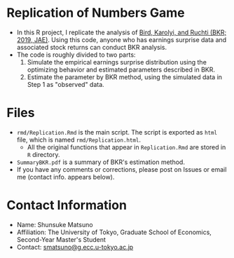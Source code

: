 # Replication of Numbers Game
- In this R project, I replicate the analysis of [Bird, Karolyi, and Ruchti (BKR; 2019, JAE)](https://www.sciencedirect.com/science/article/pii/S0165410119300370). Using this code, anyone who has earnings surprise data and associated stock returns can conduct BKR analysis.
- The code is roughly divided to two parts:
  1. Simulate the empirical earnings surprise distribution using the optimizing behavior and estimated parameters described in BKR.
  2. Estimate the parameter by BKR method, using the simulated data in Step 1 as "observed" data.

# Files
- `rmd/Replication.Rmd` is the main script. The script is exported as `html` file, which is named `rmd/Replication.html`.
    - All the original functions that appear in `Replication.Rmd` are stored in `R` directory.
- `SummaryBKR.pdf` is a summary of BKR's estimation method.
- If you have any comments or corrections, please post on Issues or email me (contact info. appears below).

# Contact Information
- Name: Shunsuke Matsuno
- Affiliation: The University of Tokyo, Graduate School of Economics, Second-Year Master's Student
- Contact: [smatsuno@g.ecc.u-tokyo.ac.jp](mailto:smatsuno@g.ecc.u-tokyo.ac.jp)
